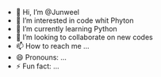 - 👋 Hi, I’m @Junweel
- 👀 I’m interested in code whit Phyton
- 🌱 I’m currently learning Python
- 💞️ I’m looking to collaborate on new codes
- 📫 How to reach me ...
- 😄 Pronouns: ...
- ⚡ Fun fact: ...

<!---
Junweel/Junweel is a ✨ special ✨ repository because its `README.md` (this file) appears on your GitHub profile.
You can click the Preview link to take a look at your changes.
--->
